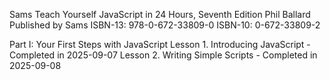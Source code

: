 Sams Teach Yourself JavaScript in 24 Hours, Seventh Edition
Phil Ballard
Published by Sams
ISBN-13: 978-0-672-33809-0
ISBN-10: 0-672-33809-2

Part I: Your First Steps with JavaScript
Lesson 1. Introducing JavaScript - Completed in 2025-09-07
Lesson 2. Writing Simple Scripts - Completed in 2025-09-08
